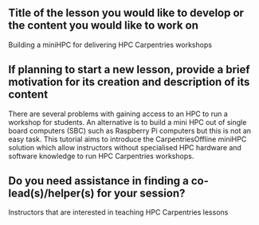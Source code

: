 ## Title of the lesson you would like to develop or the content you would like to work on

Building a miniHPC for delivering HPC Carpentries workshops

## If planning to start a new lesson, provide a brief motivation for its creation and description of its content

There are several problems with gaining access to an HPC to run a workshop for students. An alternative is to build a mini HPC out of single board computers (SBC) such as Raspberry Pi computers but this is not an easy task. This tutorial aims to introduce the CarpentriesOffline miniHPC solution which allow instructors without specialised HPC hardware and software knowledge to run HPC Carpentries workshops.

## Do you need assistance in finding a co-lead(s)/helper(s) for your session?
Instructors that are interested in teaching HPC Carpentries lessons
